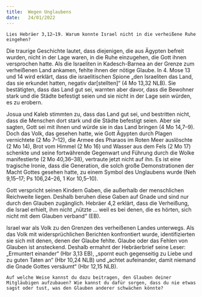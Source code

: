 ```yaml
---
title:  Wegen Unglaubens
date:   24/01/2022
---
```


`Lies Hebräer 3,12–19. Warum konnte Israel nicht in die verheißene Ruhe eingehen?`

Die traurige Geschichte lautet, dass diejenigen, die aus Ägypten befreit wurden, nicht in der Lage waren, in die Ruhe einzugehen, die Gott ihnen versprochen hatte. Als die Israeliten in Kadesch-Barnea an der Grenze zum verheißenen Land ankamen, fehlte ihnen der nötige Glaube. In 4. Mose 13 und 14 wird erklärt, dass die israelitischen Spione „den Israeliten das Land, das sie erkundet hatten, negativ dar[stellten]“ (4 Mo 13,32 NLB). Sie bestätigten, dass das Land gut sei, warnten aber davor, dass die Bewohner stark und die Städte befestigt seien und sie nicht in der Lage sein würden, es zu erobern.

Josua und Kaleb stimmten zu, dass das Land gut sei, und bestritten nicht, dass die Menschen dort stark und die Städte befestigt seien. Aber sie sagten, Gott sei mit ihnen und würde sie in das Land bringen (4 Mo 14,7–9). Doch das Volk, das gesehen hatte, wie Gott Ägypten durch Plagen vernichtete (2 Mo 7–12), die Armee des Pharaos im Roten Meer auslöschte (2 Mo 14), Brot vom Himmel (2 Mo 16) und Wasser aus dem Fels (2 Mo 17) schenkte und seine fortwährende Gegenwart und Führung durch die Wolke manifestierte (2 Mo 40,36–38), vertraute jetzt nicht auf ihn. Es ist eine tragische Ironie, dass die Generation, die solch große Demonstrationen der Macht Gottes gesehen hatte, zu einem Symbol des Unglaubens wurde (Neh 9,15–17;
Ps 106,24–26, 1 Kor 10,5–10).

Gott verspricht seinen Kindern Gaben, die außerhalb der menschlichen Reichweite liegen. Deshalb beruhen diese Gaben auf Gnade und sind nur durch den Glauben zugänglich. Hebräer 4,2 erklärt, dass die Verheißung, die Israel erhielt, ihm nicht „nützte … weil es bei denen, die es hörten, sich nicht mit dem Glauben verband“ (EB).

Israel war als Volk zu den Grenzen des verheißenen Landes unterwegs. Als das Volk mit widersprüchlichen Berichten konfrontiert wurde, identifizierten sie sich mit denen, denen der Glaube fehlte. Glaube oder das Fehlen von Glauben ist ansteckend. Deshalb ermahnt der Hebräerbrief seine Leser: „Ermuntert einander“ (Hbr 3,13 EB), „spornt euch gegenseitig zu Liebe und zu guten Taten an“ (Hbr 10,24 NLB) und „achtet aufeinander, damit niemand die Gnade Gottes versäumt“ (Hbr 12,15 NLB).

`Auf welche Weise kannst du dazu beitragen, den Glauben deiner Mitgläubigen aufzubauen? Wie kannst du dafür sorgen, dass du nie etwas sagst oder tust, was den Glauben anderer schwächen könnte?`

